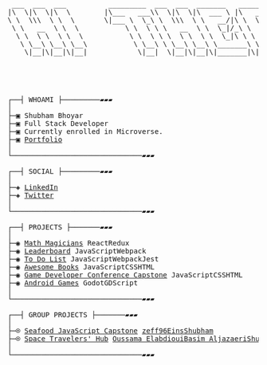 <pre>

 ___  ___  ___          _________  ___  ___  _______   ________  _______   ___       
|\  \|\  \|\  \        |\___   ___\\  \|\  \|\  ___ \ |\   __  \|\  ___ \ |\  \      
\ \  \\\  \ \  \       \|___ \  \_\ \  \\\  \ \   __/|\ \  \|\  \ \   __/|\ \  \     
 \ \   __  \ \  \           \ \  \ \ \   __  \ \  \_|/_\ \   _  _\ \  \_|/_\ \  \    
  \ \  \ \  \ \  \           \ \  \ \ \  \ \  \ \  \_|\ \ \  \\  \\ \  \_|\ \ \__\   
   \ \__\ \__\ \__\           \ \__\ \ \__\ \__\ \_______\ \__\\ _\\ \_______\|__|   
    \|__|\|__|\|__|            \|__|  \|__|\|__|\|_______|\|__|\|__|\|_______|   ___ 
                                                                                |\__\
                                                                                \|__|

⠀⠀⠀⠀⠀⠀⠀⠀⠀⠀⠀⠀⠀⠀⠀⠀⠀⠀⠀⠀⠀⠀⠀⠀⠀⠀⠀⠀⠀⠀

┌──┤ WHOAMI ├─────────▰▰▰              
│
├─▣ Shubham Bhoyar                    
├─▣ Full Stack Developer
├─▣ Currently enrolled in Microverse.
├─▣ <a href="https://shubhambhoyar077.github.io/portfolio/">Portfolio</a>
│
└───────────────────────────────▰▰▰

┌──┤ SOCIAL ├─────────▰▰▰ 
│
├─◈ <a href="https://www.linkedin.com/in/shubham-bhoyar-3337091a7/">LinkedIn</a>
├─◈ <a href="https://twitter.com/ShubhamBhoya7">Twitter</a>
│
└───────────────────────────────▰▰▰⠀⠀⠀⠀⠀

┌──┤ PROJECTS ├───────▰▰▰
│
├─◉ <a href="https://math-magician-3zcg.onrender.com/">Math Magicians</a> <kbd>React</kbd><kbd>Redux</kbd>
├─◉ <a href="https://shubhambhoyar077.github.io/leaderboard/dist/">Leaderboard</a> <kbd>JavaScript</kbd><kbd>Webpack</kbd>
├─◉ <a href="https://shubhambhoyar077.github.io/to-do-list/dist/">To Do List</a> <kbd>JavaScript</kbd><kbd>Webpack</kbd><kbd>Jest</kbd>
├─◉ <a href="https://shubhambhoyar077.github.io/awesome-book/">Awesome Books</a> <kbd>JavaScript</kbd><kbd>CSS</kbd><kbd>HTML</kbd>
├─◉ <a href="https://shubhambhoyar077.github.io/gdc_capstone/">Game Developer Conference Capstone</a> <kbd>JavaScript</kbd><kbd>CSS</kbd><kbd>HTML</kbd>
├─◉ <a href="https://play.google.com/store/apps/dev?id=5528223517988168440">Android Games</a> <kbd>Godot</kbd><kbd>GDScript</kbd>
│
└───────────────────────────────▰▰▰

┌──┤ GROUP PROJECTS ├───────▰▰▰
│
├─⍟ <a href="https://zeff96.github.io/seafood-capstone-project/dist/">Seafood JavaScript Capstone</a> <kbd><a href="https://github.com/zeff96">zeff96</a></kbd><kbd><a href="https://github.com/enis-memic">Eins</a></kbd><kbd><a href="https://github.com/shubhambhoyar077">Shubham</a></kbd>
├─⍟ <a href="https://space-hub-osb.netlify.app/">Space Travelers' Hub</a> <kbd><a href="https://github.com/codedit334">Oussama Elabdioui</a></kbd><kbd><a href="https://github.com/ShiroYaksha90">Basim Aljazaeri</a></kbd><kbd><a href="https://github.com/shubhambhoyar077">Shubham</a></kbd>
│
└───────────────────────────────▰▰▰


</pre>
